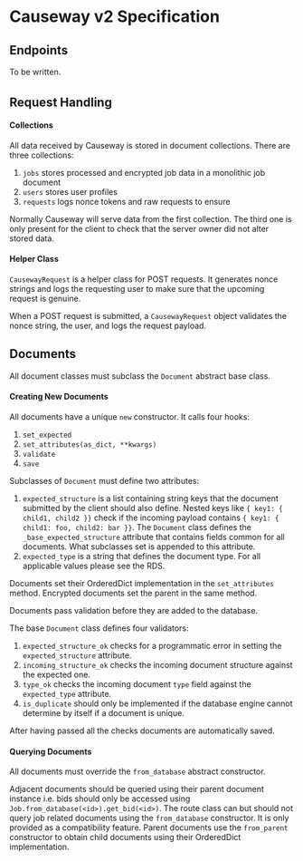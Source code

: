 # Causeway v2 Specification

## Endpoints

To be written.

###### 


## Request Handling

#### Collections

All data received by Causeway is stored in document collections. There are three collections:
1. `jobs` stores processed and encrypted job data in a monolithic job document
2. `users` stores user profiles
3. `requests` logs nonce tokens and raw requests to ensure

Normally Causeway will serve data from the first collection. The third one is only present for the client to check that the server owner did not alter stored data.

#### Helper Class

`CausewayRequest` is a helper class for POST requests. It generates nonce strings and logs the requesting user to make sure that the upcoming request is genuine.

When a POST request is submitted, a `CausewayRequest` object validates the nonce string, the user, and logs the request payload.

## Documents

All document classes must subclass the `Document` abstract base class.

#### Creating New Documents

All documents have a unique `new` constructor.
It calls four hooks:
1. `set_expected`
2. `set_attributes(as_dict, **kwargs)`
3. `validate`
4. `save`

Subclasses of `Document` must define two attributes:
1. `expected_structure` is a list containing string keys that the document submitted by the client should also define.
Nested keys like `{ key1: { child1, child2 }}` check if the incoming payload contains `{ key1: { child1: foo, child2: bar }}`.
The `Document` class defines the `_base_expected_structure` attribute that contains fields common for all documents.
What subclasses set is appended to this attribute.
2. `expected_type` is a string that defines the document type. For all applicable values please see the RDS.

Documents set their OrderedDict implementation in the `set_attributes` method.
Encrypted documents set the parent in the same method.


Documents pass validation before they are added to the database.

The base `Document` class defines four validators:
1. `expected_structure_ok` checks for a programmatic error in setting the `expected_structure` attribute.
2. `incoming_structure_ok` checks the incoming document structure against the expected one.
3. `type_ok` checks the incoming document `type` field against the `expected_type` attribute.
4. `is_duplicate` should only be implemented if the database engine cannot determine by itself if a document is unique.

After having passed all the checks documents are automatically saved.

#### Querying Documents

All documents must override the `from_database` abstract constructor.

Adjacent documents should be queried using their parent document instance i.e. 
bids should only be accessed using `Job.from_database(<id>).get_bid(<id>)`. 
The route class can but should not query job related documents using the
`from_database` constructor. It is only provided as a compatibility feature. 
Parent documents use the `from_parent` constructor to obtain child documents
using their OrderedDict implementation.
